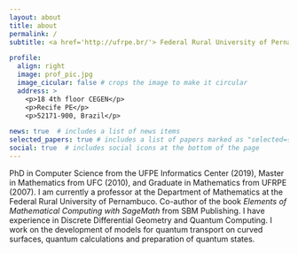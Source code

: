```yaml
---
layout: about
title: about
permalink: /
subtitle: <a href='http://ufrpe.br/'> Federal Rural University of Pernambuco</a>. Recife/PE.

profile:
  align: right
  image: prof_pic.jpg
  image_cicular: false # crops the image to make it circular
  address: >
    <p>18 4th floor CEGEN</p>
    <p>Recife PE</p>
    <p>52171-900, Brazil</p>

news: true  # includes a list of news items
selected_papers: true # includes a list of papers marked as "selected={true}"
social: true  # includes social icons at the bottom of the page
---
```


[//]: # (Write your biography here. Tell the world about yourself. Link to your favorite [subreddit]&#40;http://reddit.com&#41;. You can put a picture in, too. The code is already in, just name your picture `prof_pic.jpg` and put it in the `img/` folder.)

[//]: # ()
[//]: # (Put your address / P.O. box / other info right below your picture. You can also disable any these elements by editing `profile` property of the YAML header of your `_pages/about.md`. Edit `_bibliography/papers.bib` and Jekyll will render your [publications page]&#40;/al-folio/publications/&#41; automatically.)

[//]: # ()
[//]: # (Link to your social media connections, too. This theme is set up to use [Font Awesome icons]&#40;http://fortawesome.github.io/Font-Awesome/&#41; and [Academicons]&#40;https://jpswalsh.github.io/academicons/&#41;, like the ones below. Add your Facebook, Twitter, LinkedIn, Google Scholar, or just disable all of them.)

PhD in Computer Science from the UFPE Informatics Center (2019), Master in Mathematics from UFC (2010), and Graduate in Mathematics from UFRPE (2007). I am currently a professor at the Department of Mathematics at the Federal Rural University of Pernambuco. 
Co-author of the book *Elements of Mathematical Computing with SageMath* from SBM Publishing. I have experience in Discrete Differential Geometry and Quantum Computing. I work on the development of models for quantum transport on curved surfaces, quantum calculations and preparation of quantum states.